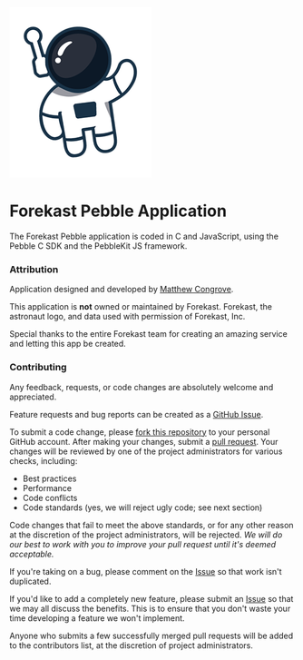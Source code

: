 [![Forekast](https://raw.githubusercontent.com/mcongrove/ForekastPebble/master/forekast.png)](https://github.com/mcongrove/ForekastPebble)

# Forekast Pebble Application

The Forekast Pebble application is coded in C and JavaScript, using the Pebble C SDK and the PebbleKit JS framework.

### Attribution

Application designed and developed by [Matthew Congrove](https://github.com/mcongrove).

This application is __not__ owned or maintained by Forekast. Forekast, the astronaut logo, and data used with permission of Forekast, Inc.

Special thanks to the entire Forekast team for creating an amazing service and letting this app be created.

### Contributing

Any feedback, requests, or code changes are absolutely welcome and appreciated.

Feature requests and bug reports can be created as a [GitHub Issue](https://github.com/mcongrove/ForekastPebble/issues).

To submit a code change, please [fork this repository](https://github.com/mcongrove/ForekastPebble/fork) to your personal GitHub account. After making your changes, submit a [pull request](https://github.com/mcongrove/ForekastPebble/pulls). Your changes will be reviewed by one of the project administrators for various checks, including:

 * Best practices
 * Performance
 * Code conflicts
 * Code standards (yes, we will reject ugly code; see next section)

Code changes that fail to meet the above standards, or for any other reason at the discretion of the project administrators, will be rejected. _We will do our best to work with you to improve your pull request until it's deemed acceptable._

If you're taking on a bug, please comment on the [Issue](https://github.com/mcongrove/ForekastMobile/issues) so that work isn't duplicated.

If you'd like to add a completely new feature, please submit an [Issue](https://github.com/mcongrove/ForekastMobile/issues) so that we may all discuss the benefits. This is to ensure that you don't waste your time developing a feature we won't implement.

Anyone who submits a few successfully merged pull requests will be added to the contributors list, at the discretion of project administrators.